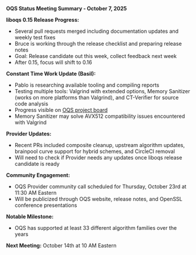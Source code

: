 **OQS Status Meeting Summary - October 7, 2025**

**liboqs 0.15 Release Progress:**

- Several pull requests merged including documentation updates and weekly test fixes
- Bruce is working through the release checklist and preparing release notes
- Goal: Release candidate out this week, collect feedback next week
- After 0.15, focus will shift to 0.16

**Constant Time Work Update (Basil):**

- Pablo is researching available tooling and compiling reports
- Testing multiple tools: Valgrind with extended options, Memory Sanitizer (works on more platforms than Valgrind), and CT-Verifier for source code analysis
- Progress visible on [OQS project board](https://github.com/orgs/open-quantum-safe/projects/10/views/1)
- Memory Sanitizer may solve AVX512 compatibility issues encountered with Valgrind

**Provider Updates:**

- Recent PRs included composite cleanup, upstream algorithm updates, brainpool curve support for hybrid schemes, and CircleCI removal
- Will need to check if Provider needs any updates once liboqs release candidate is ready

**Community Engagement:**

- OQS Provider community call scheduled for Thursday, October 23rd at 11:30 AM Eastern
- Will be publicized through OQS website, release notes, and OpenSSL conference presentations

**Notable Milestone:**

- OQS has supported at least 33 different algorithm families over the years

**Next Meeting:** October 14th at 10 AM Eastern

